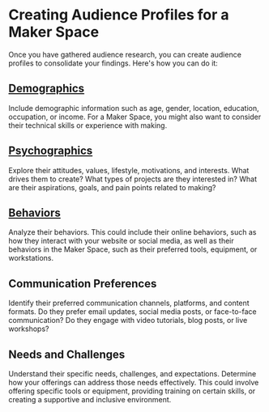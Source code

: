 # Creating Audience Profiles for a Maker Space

Once you have gathered audience research, you can create audience profiles to consolidate your findings. Here's how you can do it:

## [Demographics](https://github.com/mrthomware/MakerSpace/blob/main/MakerSpace/2.0_Identify_Your_Audience/Creating%20Audience%20Profiles/Demographics.md)
Include demographic information such as age, gender, location, education, occupation, or income. For a Maker Space, you might also want to consider their technical skills or experience with making.

## [Psychographics](https://github.com/mrthomware/MakerSpace/blob/main/MakerSpace/2.0_Identify_Your_Audience/Creating%20Audience%20Profiles/Psychographics.md)
Explore their attitudes, values, lifestyle, motivations, and interests. What drives them to create? What types of projects are they interested in? What are their aspirations, goals, and pain points related to making?

## [Behaviors](https://github.com/mrthomware/MakerSpace/blob/main/MakerSpace/2.0_Identify_Your_Audience/Creating%20Audience%20Profiles/Behaviors.md)
Analyze their behaviors. This could include their online behaviors, such as how they interact with your website or social media, as well as their behaviors in the Maker Space, such as their preferred tools, equipment, or workstations.

## Communication Preferences
Identify their preferred communication channels, platforms, and content formats. Do they prefer email updates, social media posts, or face-to-face communication? Do they engage with video tutorials, blog posts, or live workshops?

## Needs and Challenges
Understand their specific needs, challenges, and expectations. Determine how your offerings can address those needs effectively. This could involve offering specific tools or equipment, providing training on certain skills, or creating a supportive and inclusive environment.
